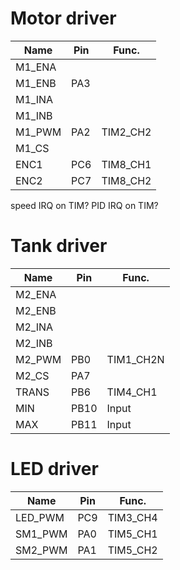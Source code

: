 Motor driver
====
| Name    | Pin  |  Func.  	 |
| ------- | ---- | --------- |
| M1_ENA  | | |
| M1_ENB  | PA3  | |
| M1_INA  | | |
| M1_INB  | | |
| M1_PWM  | PA2  | TIM2_CH2 |
| M1_CS   | | |
| ENC1    | PC6  | TIM8_CH1 |
| ENC2    | PC7  | TIM8_CH2 |

speed IRQ on TIM?
PID IRQ on TIM?


Tank driver
====
| Name    | Pin  |  Func.    |
| ------- | ---- | --------- |
| M2_ENA  |      |           |
| M2_ENB  |      |           |
| M2_INA  |      |           |
| M2_INB  |      |           |
| M2_PWM  | PB0  | TIM1_CH2N |
| M2_CS   | PA7  |           |
| TRANS	  | PB6  | TIM4_CH1  |
| MIN     | PB10 |   Input   |
| MAX     | PB11 |   Input   |

LED driver
====
| Name    | Pin  |  Func.    |
| ------- | ---- | --------- |
| LED_PWM | PC9  | TIM3_CH4  |
| SM1_PWM | PA0  | TIM5_CH1  |
| SM2_PWM | PA1  | TIM5_CH2  |
